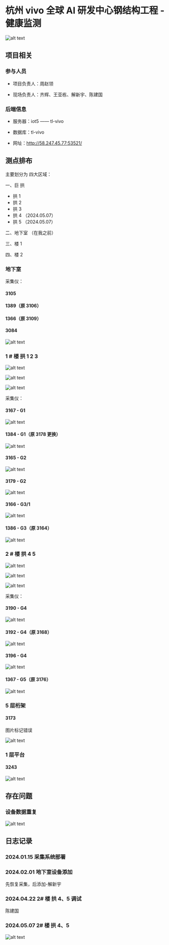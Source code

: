 # 杭州 vivo 全球 AI 研发中心钢结构工程 -健康监测

![alt text](img/vivo.png)

## 项目相关

### 参与人员

- 项目负责人：周赵领

- 现场负责人：齐辉、王亚栋、解新宇、陈建国

### 后端信息

- 服务器：iot5 —— tl-vivo

- 数据库：tl-vivo

- 网址：<http://58.247.45.77:53521/>

## 测点排布

主要划分为 四大区域：

一、巨 拱

- 拱 1
- 拱 2
- 拱 3
- 拱 4 （2024.05.07）
- 拱 5 （2024.05.07）

二、地下室 （在我之前）

三、楼 1

四、楼 2

### 地下室

采集仪：

#### 3105

#### 1389（原 3106）

#### 1366（原 3109）

#### 3084

![alt text](img/image-1.png)

### 1 # 楼 拱 1 2 3

![alt text](img/gong11.png)

![alt text](img/gong12.png)

![alt text](img/gong13.png)

采集仪：

#### 3167 - G1

![alt text](img/3167.jpg)

#### 1384 - G1（原 3178 更换）

![alt text](img/3178.jpg)

#### 3165 - G2

![alt text](img/3165.jpg)

#### 3179 - G2

![alt text](img/3179.jpg)

#### 3166 - G3/1

![alt text](img/3166.jpg)

#### 1386 - G3（原 3164）

![alt text](img/3164.jpg)

### 2 # 楼 拱 4 5

![alt text](img/663e8cd5e841d00779e68461d312a37.png)

![alt text](img/gong24-2.png)

![alt text](img/gong25.png)

采集仪：

#### 3190 - G4

![alt text](img/3190.jpg)

#### 3192 - G4（原 3168）

![alt text](img/3168-改3192.jpg)

#### 3196 - G4

![alt text](img/3196.jpg)

#### 1367 - G5（原 3176）

![alt text](img/3176.jpg)

### 5 层桁架

#### 3173

图片标记错误

![alt text](img/7fa26ae0a355f4fdb0728875355a067.jpg)

### 1 层平台

#### 3243

![alt text](img/c5ddfb5f2044b8668538babbb3aa661.jpg)

## 存在问题

### 设备数据重复

![alt text](img/1718587583871.png)

## 日志记录

### 2024.01.15 采集系统部署

### 2024.02.01 地下室设备添加

先恢复采集，后添加-解新宇

### 2024.04.22 2# 楼 拱 4、5 调试

陈建国

### 2024.05.07 2# 楼 拱 4、5

![alt text](img/image.png)
